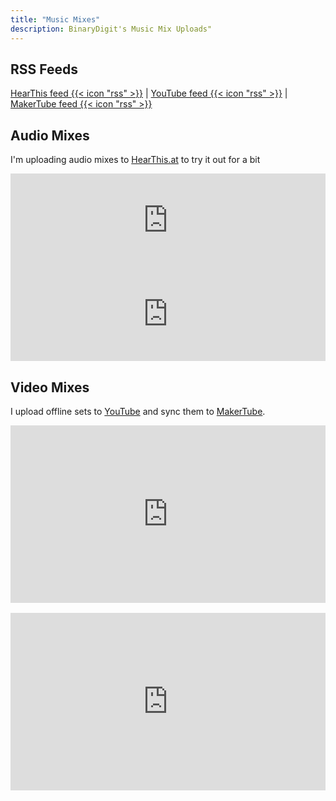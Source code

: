 ```yaml
---
title: "Music Mixes"
description: BinaryDigit's Music Mix Uploads"
---
```


## RSS Feeds

[HearThis feed  {{< icon "rss" >}}](https://hearthis.at/binarydigitdj/podcast.xml) | [YouTube feed {{< icon "rss" >}}](https://www.youtube.com/playlist?list=PLzkZmAguzYHlcXU2TmP5wqUS0vo02xoR_) | [MakerTube feed {{< icon "rss" >}}](https://makertube.net/feeds/podcast/videos.xml?videoChannelId=899)

## Audio Mixes

I'm uploading audio mixes to [HearThis.at](https://hearthis.at/binarydigitdj/) to try it out for a bit

<iframe scrolling="no" id="hearthis_at_track_10593707" width="100%" height="150" src="https://app.hearthis.at/embed/10593707/transparent_black/?hcolor=&color=&style=2&block_size=2&block_space=1&background=1&waveform=0&cover=0&autoplay=0&css=" frameborder="0" allowtransparency allow="autoplay"><p>Listen to <a href="https://hearthis.at/binarydigitdj/house-vgr-edm-11-02-2023/" target="_blank">House VGR EDM</a> <span>by</span><a href="https://hearthis.at/binarydigitdj/" target="_blank" >BinaryDigit</a> <span>on</span> <a href="https://hearthis.at/" target="_blank">hearthis.at</a></p></iframe>

<br>

<iframe scrolling="no" id="hearthis_at_track_10753123" width="100%" height="150" src="https://app.hearthis.at/embed/10753123/transparent_black/?hcolor=&color=&style=2&block_size=2&block_space=1&background=1&waveform=0&cover=0&autoplay=0&css=" frameborder="0" allowtransparency allow="autoplay"><p>Listen to <a href="https://hearthis.at/binarydigitdj/trance-dubstep-latin-stream-mix-4-26-2023/" target="_blank">Trance DubStep Latin Mix</a> <span>by</span><a href="https://hearthis.at/binarydigitdj/" target="_blank" >BinaryDigit</a> <span>on</span> <a href="https://hearthis.at/" target="_blank">hearthis.at</a></p></iframe>


## Video Mixes

I upload offline sets to [YouTube](https://youtube.com/BinaryDigit) and sync them to [MakerTube](https://makertube.net/c/binarymixes/).

<div style="position: relative; padding-top: 56.25%;"><iframe title="Video Game/Chiptune/Dance DJ Set" width="100%" height="100%" src="https://makertube.net/videos/embed/d1334240-928b-4c08-816c-fda7c014b3f1" frameborder="0" allowfullscreen="" sandbox="allow-same-origin allow-scripts allow-popups" style="position: absolute; inset: 0px;"></iframe></div>

<br>

<div style="position: relative; padding-top: 56.25%;"><iframe title="Trance DJ Set" width="100%" height="100%" src="https://makertube.net/videos/embed/5907e6d3-d1f6-4189-9889-aad0d90df44f" frameborder="0" allowfullscreen="" sandbox="allow-same-origin allow-scripts allow-popups" style="position: absolute; inset: 0px;"></iframe></div> 
